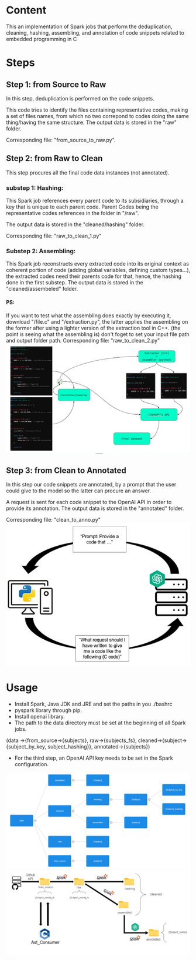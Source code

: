 # Content
This an implementation of Spark jobs that perform the deduplication, cleaning, hashing, assembling, and annotation of code snippets related to embedded programming in C

# Steps
## Step 1: from Source to Raw
In this step, deduplication is performed on the code snippets.

This code tries to identify the files containing representative codes, making a set of files names, from which no two correpond to codes doing the same thing/having the same structure. 
The output data is stored in the "raw" folder. 

Corresponding file: "from_source_to_raw.py".

## Step 2: from Raw to Clean
This step procures all the final code data instances (not annotated).
### substep 1: Hashing:
This Spark job references every parent code to its subsidiaries, through a key that is unique to each parent code.
Parent Codes being the representative codes references in the folder in "/raw".

The output data is stored in the "cleaned/hashing" folder. 

Corresponding file: "raw_to_clean_1.py"

### Substep 2: Assembling: 
This Spark job reconstructs every extracted code into its original context as coherent portion of code (adding global variables, defining custom types...), the extracted codes need their parents code for that, hence, the hashing done in the first substep.
The output data is stored in the "cleaned/assembeled" folder. 

#### PS:
If you want to test what the assembling does exactly by executing it, download "/file.c" and "/extraction.py", the latter applies the assembling on the former after using a lighter version of the extraction tool in C++. (the point is seeing what the assembling is) don't foget to set your input file path and output folder path.
Corresponding file: "raw_to_clean_2.py"
![Image](assembling.png)



## Step 3: from Clean to Annotated
In this step our code snippets are annotated, by a prompt that the user could give to the model so the latter can procure an answer.

A request is sent for each code snippet to the OpenAI API in order to provide its annotation.
The output data is stored in the "annotated" folder.

Corresponding file: "clean_to_anno.py"
![Image](openai_api.png)
# Usage
- Install Spark, Java JDK and JRE and set the paths in you ./bashrc
- pyspark library through pip.
- Install openai library.
- The path to the data directory must be set at the beginning of all Spark jobs.

(data ->{from_source->{subjects}, raw->{subjects_fs}, cleaned->{subject->{subject_by_key, subject_hashing}}, annotated->{subjects})

- For the third step, an OpenAI API key needs to be set in the Spark configuration.


![Image](file_system.png)
![Image](data_pipelines.png)

